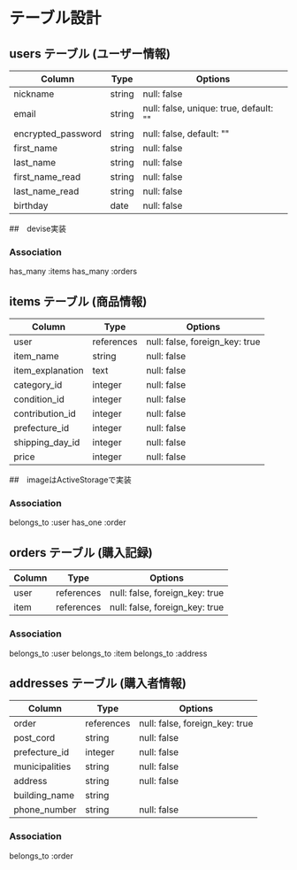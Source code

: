 # テーブル設計

## users テーブル (ユーザー情報)　

| Column             | Type   | Options                                |
| ------------------ | ------ | -------------------------------------- |
| nickname           | string | null: false                            |
| email              | string | null: false, unique: true, default: "" |
| encrypted_password | string | null: false, default: ""               |
| first_name         | string | null: false                            |
| last_name          | string | null: false                            |
| first_name_read    | string | null: false                            |
| last_name_read     | string | null: false                            |
| birthday           | date   | null: false                            |
##　devise実装

### Association
has_many :items
has_many :orders


## items テーブル (商品情報)

| Column             | Type       | Options                        |
| ------------------ | ---------- | ------------------------------ |
| user               | references | null: false, foreign_key: true |
| item_name          | string     | null: false                    |
| item_explanation   | text       | null: false                    |
| category_id        | integer    | null: false                    |
| condition_id       | integer    | null: false                    |
| contribution_id    | integer    | null: false                    |
| prefecture_id      | integer    | null: false                    |
| shipping_day_id    | integer    | null: false                    |
| price              | integer    | null: false                    |
##　imageはActiveStorageで実装

### Association
belongs_to :user
has_one :order


## orders テーブル (購入記録)

| Column             | Type       | Options                        |
| ------------------ | ---------- | ------------------------------ |
| user               | references | null: false, foreign_key: true |
| item               | references | null: false, foreign_key: true |

### Association
belongs_to :user
belongs_to :item
belongs_to :address


## addresses テーブル (購入者情報)

| Column             | Type       | Options                        |
| ------------------ | ---------- | ------------------------------ |
| order              | references | null: false, foreign_key: true |
| post_cord          | string     | null: false                    |
| prefecture_id      | integer    | null: false                    |
| municipalities     | string     | null: false                    |
| address            | string     | null: false                    |
| building_name      | string     |                                |
| phone_number       | string     | null: false                    |


### Association
belongs_to :order

